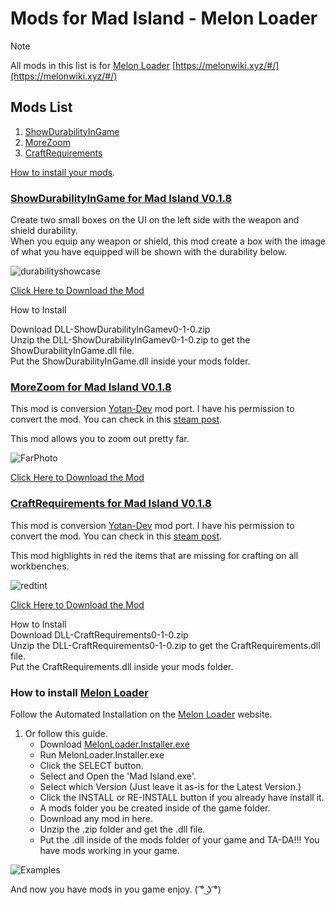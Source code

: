 # Mods for Mad Island - Melon Loader
> [!Note]
> All mods in this list is for [Melon Loader](https://melonwiki.xyz/#/)
> [https://melonwiki.xyz/#/](https://melonwiki.xyz/#/)

## Mods List

1. [ShowDurabilityInGame](https://github.com/mrhacwer/Mods-for-Mad-Island?tab=readme-ov-file#showdurabilityingame-for-mad-island-v018)
2. [MoreZoom](https://github.com/mrhacwer/Mods-for-Mad-Island?tab=readme-ov-file#morezoom-for-mad-island-v018)
3. [CraftRequirements](https://github.com/mrhacwer/Mods-for-Mad-Island/edit/master/README.md#morezoom-for-mad-island-v018)

[How to install your mods](https://github.com/mrhacwer/Mods-for-Mad-Island?tab=readme-ov-file#how-to-install-melon-loader).

### [ShowDurabilityInGame for Mad Island V0.1.8](https://github.com/mrhacwer/Mods-for-Mad-Island/releases/tag/ShowDurabilityInGame%2FLatest)

Create two small boxes on the UI on the left side with the weapon and shield durability.<br/>
When you equip any weapon or shield, this mod create a box with the image of what you have equipped will be shown with the durability below.

![durabilityshowcase](https://github.com/user-attachments/assets/cf3173a5-a495-409a-a53f-580c9671df66)

[Click Here to Download the Mod](https://github.com/mrhacwer/Mods-for-Mad-Island/releases/download/ShowDurabilityInGame%2FLatest/DLL-ShowDurabilityInGamev0-1-0.zip)

How to Install<br/>

Download DLL-ShowDurabilityInGamev0-1-0.zip<br/>
Unzip the DLL-ShowDurabilityInGamev0-1-0.zip to get the ShowDurabilityInGame.dll file.<br/>
Put the ShowDurabilityInGame.dll inside your mods folder.<br/>

### [MoreZoom for Mad Island V0.1.8](https://github.com/mrhacwer/Mods-for-Mad-Island/releases/tag/MoreZoom%2FLatest)
This mod is conversion [Yotan-Dev](https://github.com/yotan-dev/mad-island-mods#increase-zoom) mod port.
I have his permission to convert the mod. You can check in this [steam post](https://steamcommunity.com/app/2739590/discussions/0/4842022053902871714/).

This mod allows you to zoom out pretty far.

![FarPhoto](https://github.com/user-attachments/assets/6b5fa809-f7de-45dd-9cb4-e370b7e02f36)

[Click Here to Download the Mod](https://github.com/mrhacwer/Mods-for-Mad-Island/releases/download/MoreZoom%2FLatest/DLL-MoreZoomv0-1-0.zip)

### [CraftRequirements for Mad Island V0.1.8](https://github.com/mrhacwer/Mods-for-Mad-Island/releases/tag/CraftRequirements%2FLatest)
This mod is conversion [Yotan-Dev](https://github.com/yotan-dev/mad-island-mods#craft-colors) mod port.
I have his permission to convert the mod. You can check in this [steam post](https://steamcommunity.com/app/2739590/discussions/0/4842022053902871714/).

This mod highlights in red the items that are missing for crafting on all workbenches.

![redtint](https://github.com/user-attachments/assets/d443e52e-34a8-4db6-9422-21cdbeaaf974)

[Click Here to Download the Mod](https://github.com/mrhacwer/Mods-for-Mad-Island/releases/download/CraftRequirements%2FLatest/DLL-CraftRequirementsv0-1-0.zip)

How to Install<br/>
Download DLL-CraftRequirements0-1-0.zip<br/>
Unzip the DLL-CraftRequirements0-1-0.zip to get the CraftRequirements.dll file.<br/>
Put the CraftRequirements.dll inside your mods folder.<br/>

### How to install [Melon Loader](https://melonwiki.xyz/#/)
Follow the Automated Installation on the [Melon Loader](https://melonwiki.xyz/#/?id=automated-installation) website.

1. Or follow this guide.
   - Download [MelonLoader.Installer.exe](https://github.com/HerpDerpinstine/MelonLoader/releases/latest/download/MelonLoader.Installer.exe)
   - Run MelonLoader.Installer.exe
   - Click the SELECT button.
   - Select and Open the 'Mad Island.exe'.
   - Select which Version (Just leave it as-is for the Latest Version.)
   - Click the INSTALL or RE-INSTALL button if you already have install it.
   - A mods folder you be created inside of the game folder.
   - Download any mod in here.
   - Unzip the .zip folder and get the .dll file.
   - Put the .dll inside of the mods folder of your game and TA-DA!!! You have mods working in your game.

![Examples](https://github.com/user-attachments/assets/b807ff1b-4570-4694-947c-a5906ac6f97f)

And now you have mods in you game enjoy. \( ͡° ͜ʖ ͡°)